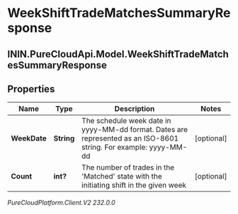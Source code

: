 # WeekShiftTradeMatchesSummaryResponse

## ININ.PureCloudApi.Model.WeekShiftTradeMatchesSummaryResponse

## Properties

|Name | Type | Description | Notes|
|------------ | ------------- | ------------- | -------------|
| **WeekDate** | **String** | The schedule week date in yyyy-MM-dd format. Dates are represented as an ISO-8601 string. For example: yyyy-MM-dd | [optional] |
| **Count** | **int?** | The number of trades in the &#39;Matched&#39; state with the initiating shift in the given week | [optional] |



_PureCloudPlatform.Client.V2 232.0.0_
